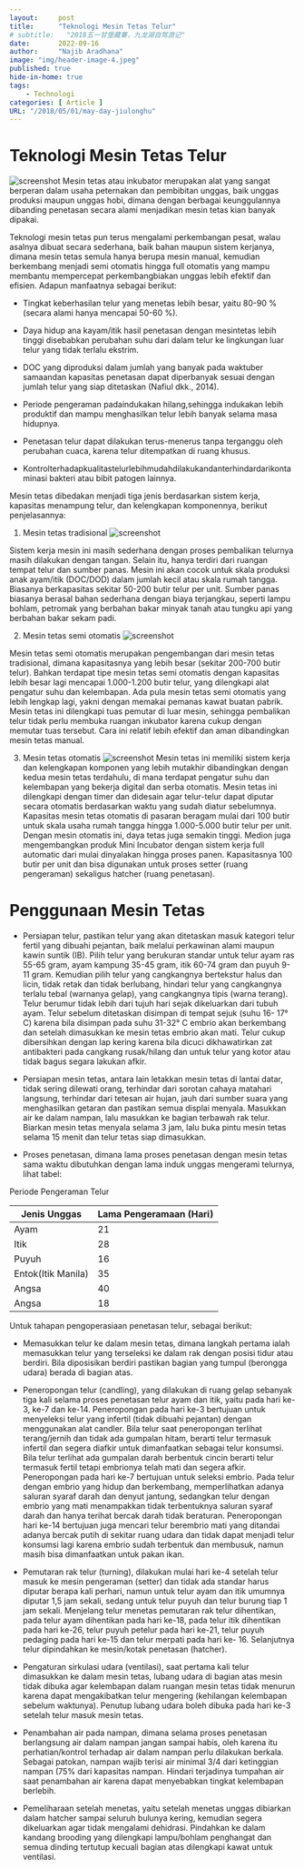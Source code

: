 ```yaml
---
layout:     post
title:      "Teknologi Mesin Tetas Telur"
# subtitle:   "2018五一甘堡藏寨，九龙湖自驾游记"
date:       2022-09-16
author:     "Najib Aradhana"
image: "img/header-image-4.jpeg"
published: true
hide-in-home: true
tags:
    - Technologi
categories: [ Article ]
URL: "/2018/05/01/may-day-jiulonghu"
---
```


# Teknologi Mesin Tetas Telur
![screenshot](/img/tetas-telur.png)
Mesin tetas atau inkubator merupakan alat yang sangat berperan dalam usaha peternakan dan pembibitan unggas, baik unggas produksi maupun unggas hobi, dimana dengan berbagai keunggulannya dibanding penetasan secara alami menjadikan mesin tetas kian banyak dipakai.

Teknologi mesin tetas pun terus mengalami perkembangan pesat, walau asalnya dibuat secara sederhana, baik bahan maupun sistem kerjanya, dimana mesin tetas semula hanya berupa mesin manual, kemudian berkembang menjadi semi otomatis hingga full otomatis yang mampu membantu mempercepat perkembangbiakan unggas lebih efektif dan efisien. Adapun manfaatnya sebagai berikut:

* Tingkat keberhasilan telur yang menetas lebih besar, yaitu 80-90 % (secara alami hanya mencapai 50-60 %).

* Daya hidup ana kayam/itik hasil penetasan dengan mesintetas lebih tinggi disebabkan perubahan suhu dari dalam telur ke lingkungan luar telur yang tidak terlalu ekstrim.

* DOC yang diproduksi dalam jumlah yang banyak pada waktuber samaandan kapasitas penetasan dapat diperbanyak sesuai dengan jumlah telur yang siap ditetaskan (Nafiul dkk., 2014).

* Periode pengeraman padaindukakan hilang,sehingga indukakan lebih produktif dan mampu menghasilkan telur lebih banyak selama masa hidupnya.

* Penetasan telur dapat dilakukan terus-menerus tanpa terganggu oleh perubahan cuaca, karena telur ditempatkan di ruang khusus.

* Kontrolterhadapkualitastelurlebihmudahdilakukandanterhindardarikontaminasi bakteri atau bibit patogen lainnya.

Mesin tetas dibedakan menjadi tiga jenis berdasarkan sistem kerja, kapasitas menampung telur, dan kelengkapan komponennya, berikut penjelasannya:

1. Mesin tetas tradisional
![screenshot](/img/tetas-tradi.jpeg)

Sistem kerja mesin ini masih sederhana dengan proses pembalikan telurnya masih dilakukan dengan tangan. Selain itu, hanya terdiri dari ruangan tempat telur dan sumber panas. Mesin ini akan cocok untuk skala produksi anak ayam/itik (DOC/DOD) dalam jumlah kecil atau skala rumah tangga. Biasanya berkapasitas sekitar 50-200 butir telur per unit. Sumber panas biasanya berasal bahan sederhana dengan biaya terjangkau, seperti lampu bohlam, petromak yang berbahan bakar minyak tanah atau tungku api yang berbahan bakar sekam padi.

2. Mesin tetas semi otomatis
![screenshot](/img/tetas-oto.jpeg)

Mesin tetas semi otomatis merupakan pengembangan dari mesin tetas tradisional, dimana kapasitasnya yang lebih besar (sekitar 200-700 butir telur). Bahkan terdapat tipe mesin tetas semi otomatis dengan kapasitas lebih besar lagi mencapai 1.000-1.200 butir telur, yang dilengkapi alat pengatur suhu dan kelembapan. Ada pula mesin tetas semi otomatis yang lebih lengkap lagi, yakni dengan memakai pemanas kawat buatan pabrik.
Mesin tetas ini dilengkapi tuas pemutar di luar mesin, sehingga pembalikan telur tidak perlu membuka ruangan inkubator karena cukup dengan memutar tuas tersebut. Cara ini relatif lebih efektif dan aman dibandingkan mesin tetas manual.

3. Mesin tetas otomatis
![screenshot](/img/mesin-tetas-oto.jpeg)
Mesin tetas ini memiliki sistem kerja dan kelengkapan komponen yang lebih mutakhir dibandingkan dengan kedua mesin tetas terdahulu, di mana terdapat pengatur suhu dan kelembapan yang bekerja digital dan serba otomatis. Mesin tetas ini dilengkapi dengan timer dan didesain agar telur-telur dapat diputar secara otomatis berdasarkan waktu yang sudah diatur sebelumnya. Kapasitas mesin tetas otomatis di pasaran beragam mulai dari 100 butir untuk skala usaha rumah tangga hingga 1.000-5.000 butir telur per unit. Dengan mesin otomatis ini, daya tetas juga semakin tinggi.
Medion juga mengembangkan produk Mini Incubator dengan sistem kerja full automatic dari mulai dinyalakan hingga proses panen. Kapasitasnya 100 butir per unit dan bisa digunakan untuk proses setter (ruang pengeraman) sekaligus hatcher (ruang penetasan).

# Penggunaan Mesin Tetas

* Persiapan telur, pastikan telur yang akan ditetaskan masuk kategori telur fertil yang dibuahi pejantan, baik melalui perkawinan alami maupun kawin suntik (IB). Pilih telur yang berukuran standar untuk telur ayam ras 55-65 gram, ayam kampung 35-45 gram, itik 60-74 gram dan puyuh 9-11 gram. Kemudian pilih telur yang cangkangnya bertekstur halus dan licin, tidak retak dan tidak berlubang, hindari telur yang cangkangnya terlalu tebal (warnanya gelap), yang cangkangnya tipis (warna terang). Telur berumur tidak lebih dari tujuh hari sejak dikeluarkan dari tubuh ayam. Telur sebelum ditetaskan disimpan di tempat sejuk (suhu 16- 17° C) karena bila disimpan pada suhu 31-32° C embrio akan berkembang dan setelah dimasukkan ke mesin tetas embrio akan mati. Telur cukup dibersihkan dengan lap kering karena bila dicuci dikhawatirkan zat antibakteri pada cangkang rusak/hilang dan untuk telur yang kotor atau tidak bagus segara lakukan afkir.

* Persiapan mesin tetas, antara lain letakkan mesin tetas di lantai datar, tidak sering dilewati orang, terhindar dari sorotan cahaya matahari langsung, terhindar dari tetesan air hujan, jauh dari sumber suara yang menghasilkan getaran dan pastikan semua displai menyala. Masukkan air ke dalam nampan, lalu masukkan ke bagian terbawah rak telur. Biarkan mesin tetas menyala selama 3 jam, lalu buka pintu mesin tetas selama 15 menit dan telur tetas siap dimasukkan.
* Proses penetasan, dimana lama proses penetasan dengan mesin tetas sama waktu dibutuhkan dengan lama induk unggas mengerami telurnya, lihat tabel:

Periode Pengeraman Telur

| Jenis Unggas        | Lama Pengeramaan (Hari) |
|---------------------|-------------------------|
| Ayam                | 21                      |
| Itik                | 28                      |
| Puyuh               | 16                      |
| Entok(Itik Manila)  | 35                      |
| Angsa               | 40                      |
| Angsa               | 18                      |

Untuk tahapan pengoperasiaan penetasan telur, sebagai berikut:

* Memasukkan telur ke dalam mesin tetas, dimana langkah pertama ialah memasukkan telur yang terseleksi ke dalam rak dengan posisi tidur atau berdiri. Bila diposisikan berdiri pastikan bagian yang tumpul (berongga udara) berada di bagian atas.

* Peneropongan telur (candling), yang dilakukan di ruang gelap sebanyak tiga kali selama proses penetasan telur ayam dan itik, yaitu pada hari ke-3, ke-7 dan ke-14. Peneropongan pada hari ke-3 bertujuan untuk menyeleksi telur yang infertil (tidak dibuahi pejantan) dengan menggunakan alat candler. Bila telur saat peneropongan terlihat terang/jernih dan tidak ada gumpalan hitam, berarti telur termasuk infertil dan segera diafkir untuk dimanfaatkan sebagai telur konsumsi. Bila telur terlihat ada gumpalan darah berbentuk cincin berarti telur termasuk fertil tetapi embrionya telah mati dan segera afkir. Peneropongan pada hari ke-7 bertujuan untuk seleksi embrio. Pada telur dengan embrio yang hidup dan berkembang, memperlihatkan adanya saluran syaraf darah dan denyut jantung, sedangkan telur dengan embrio yang mati menampakkan tidak terbentuknya saluran syaraf darah dan hanya terihat bercak darah tidak beraturan. Peneropongan hari ke-14 bertujuan juga mencari telur berembrio mati yang ditandai adanya bercak putih di sekitar ruang udara dan tidak dapat menjadi telur konsumsi lagi karena embrio sudah terbentuk dan membusuk, namun masih bisa dimanfaatkan untuk pakan ikan.

* Pemutaran rak telur (turning), dilakukan mulai hari ke-4 setelah telur masuk ke mesin pengeraman (setter) dan tidak ada standar harus diputar berapa kali perhari, namun untuk telur ayam dan itik umumnya diputar 1,5 jam sekali, sedang untuk telur puyuh dan telur burung tiap 1 jam sekali. Menjelang telur menetas pemutaran rak telur dihentikan, pada telur ayam dihentikan pada hari ke-18, pada telur itik dihentikan pada hari ke-26, telur puyuh petelur pada hari ke-21, telur puyuh pedaging pada hari ke-15 dan telur merpati pada hari ke- 16. Selanjutnya telur dipindahkan ke mesin/kotak penetasan (hatcher).

* Pengaturan sirkulasi udara (ventilasi), saat pertama kali telur dimasukkan ke dalam mesin tetas, lubang udara di bagian atas mesin tidak dibuka agar kelembapan dalam ruangan mesin tetas tidak menurun karena dapat mengakibatkan telur mengering (kehilangan kelembapan sebelum waktunya). Penutup lubang udara boleh dibuka pada hari ke-3 setelah telur masuk mesin tetas.

* Penambahan air pada nampan, dimana selama proses penetasan berlangsung air dalam nampan jangan sampai habis, oleh karena itu perhatian/kontrol terhadap air dalam nampan perlu dilakukan berkala. Sebagai patokan, nampan wajib terisi air minimal 3/4 dari ketinggian nampan (75% dari kapasitas nampan. Hindari terjadinya tumpahan air saat penambahan air karena dapat menyebabkan tingkat kelembapan berlebih.

* Pemeliharaan setelah menetas, yaitu setelah menetas unggas dibiarkan dalam hatcher sampai seluruh bulunya kering, kemudian segera dikeluarkan agar tidak mengalami dehidrasi. Pindahkan ke dalam kandang brooding yang dilengkapi lampu/bohlam penghangat dan semua dinding tertutup kecuali bagian atas dilengkapi kawat untuk ventilasi.

<!-- 
## 寻浮云牧场不遇

五一节前的一周内，几个朋友就纷纷坐不住了，一个二个不再安心上班，开始在微信群里讨论过节要到哪里耍。
大家思来想去，最后决定还是去理县方向。因为根据多年自驾的经验，只要出了汶川，沿途都是风景。

放假第一天和第二天上午老婆加班，我在家里陪女儿做作业，提前把车油加好，准备路上的衣物。第二天中午老婆上完班，我迫不及待开着小狮子就向都汶高速出发了。虽然加班耽误了一天半，但我们这次也算错峰出行了，一路上畅通无阻，心情自然也比较愉快。 开车1个多点小时就赶到了汶川，这时朋友一家刚在汶川县城吃完午饭，我们在出汶川不远，桃坪羌寨附近胜利会师了。

两位领导一起协商了一下，决定先开车去通化乡的“浮云牧场”看看。“浮云牧场”是最近的一个网红酒店，在通化乡山上的一个藏寨旁边。有道是：“浮云牧场”，不放牛羊，只牧浮云和姑娘。

“浮云牧场”走的是网红路线，马蜂窝，微信公众号的宣传做得好，知名度较高，房间比较紧俏，在五一期间更是一房难求，而且价格也比较感人。两位领导都持家有方，指示我们上去看看风景，然后下山再找住宿。

过了桃坪羌寨大概几公里，317国道右边有一个比较明显的指路牌，往右上山，就是到浮云牧场的路。我们兴冲冲地开车上了山，此时，我们心中向往的浮云牧场是这样子的（取图自网络）：
![](/img/2018-05-01-may-day-jiulonghu/fuyunmuchang.jpeg)
上山的路况还可以，但比较窄，回头弯较多，需要注意对方来车。开了将近1小时后，来到了半山腰，对面来了好几辆下山的车。由于两方相遇的路面较窄，开始堵车了。这时乘机向对方打听了山上的情况，得知酒店封路了，只有预定了房间的人才能进入浮云牧场。

得知这个消息，此时我们的内心是崩溃的，已经开了一大半的山路，现在却得知不能进去。没有办法，大家商量后还是决定下山。不过“塞翁失马，焉知非福”，这次没进入浮云牧场，为第二天探秘一个新景点埋下伏笔，现在暂时不表。于是我和朋友调转车头，悻悻下山，败意而回。


## 夜宿甘堡藏寨
下山后，大家商量晚上的住宿。我觉得桃坪羌寨靠路边，环境也一般，提议去靠近理县的甘堡藏寨。朋友因为在桃坪羌寨住过了，因此也想去另外的地方试试。于是一路向理县方向进发，由于限速较低，车辆也开始多了起来，感觉没多远的距离，开了接近1小时，6点左右来到了甘堡藏寨。

最后一个靠小河边的藏家乐入住，一个标间240元，包3个人一顿晚饭，一顿早饭。我和朋友两家分别在二楼和三楼的两间房间住下。这里得表扬一下领导，每次出来耍选择的住宿都挺好，性价比高，住着也舒服。

这是一个河边的小院，有三层楼，院子里面种满了各种植物和花卉，老板是个很和气的中年人，把小院收拾得很舒服。房间里挺宽敞，床上套着雪白的床单，非常干净整洁。

院子里的洋槐树树冠上开满了白色的小花，配着嫩绿的树叶和攀缘的蔷薇，感觉非常的清新和惬意。
![](/img/2018-05-01-may-day-jiulonghu/nongjiale1.jpg)

老板的三层小楼，这里的修房的材料不是砖头，而是就地取材用山上的片状岩石修砌而成的，很有特色。
![](/img/2018-05-01-may-day-jiulonghu/nongjiale3.jpg)

窗户旁边挂着金黄色的玉米。
![](/img/2018-05-01-may-day-jiulonghu/nongjiale.jpg)

院子里种的玫瑰花。
![](/img/2018-05-01-may-day-jiulonghu/rose.jpg)

我们和老板闲聊，提到今天没得进到浮云牧场，老板笑道：这浮云牧场的景色我们这里到处都有，只是浮云牧场有老板投资，宣传做得好罢了。这后面山上就有草场，还有一个九龙湖，就挺好耍。我们听了，赶紧向老板仔细打听线路和路况，跃跃欲试，打算明天去探寻这个尚未开发的野景点。

不一会儿，麻利的老板和老板娘就把晚餐准备好了。我们和其他客人一起围桌吃晚饭。晚餐味道不错，好些是城里平时吃不到的东西。例如有老腊肉，核桃花，和一些不知名的野菜，非常爽口开胃。我带了一瓶红酒，和朋友们一起就着这山野美味，好不畅快。

晚上小朋友闹着要玩游戏，于是先一起玩了一会儿游戏，洗漱之后，便倒在床上酣然入梦。是夜，半梦半醒之间，窗外潺潺的河水声，院子里淡淡的槐花香仿佛也潜入梦来。


## 甘堡藏寨风情
昨晚虽然睡得不是很熟，但藏家院子里空气清新，精神恢复得很快，我没到七点就醒了。起床和大家一起吃了早饭，早饭是烤馍，鸡蛋，咸菜和稀饭。吃完饭后，陪孩子们去寨子里逛了一下。寨子不大，半个小时就能走完，街上摆着一些小摊，售卖一些民族特色的小饰品。
![](/img/2018-05-01-may-day-jiulonghu/village2.jpg)

两个小朋友在小摊上找自己喜欢的小饰品，摊主是一个十八九岁的小姑娘，她平时在成都读书，放假回来摆个小摊勤工俭学。最后照顾她生意，给每个小朋友买了一个十多块钱的小玩意。
![](/img/2018-05-01-may-day-jiulonghu/village3.jpg)

寨子墙上的石板画，画的是藏族传说中的英雄人物格萨尔王。
![](/img/2018-05-01-may-day-jiulonghu/geshaerwang.jpg)
## 探秘九龙湖
我逛完寨子，其余人也收拾妥当了。向老板告辞后，我们准备向九龙湖进发。细心的老板怕我们找不到地方，特意给我们画了一张地图。
![](/img/2018-05-01-may-day-jiulonghu/map.jpg)

开车顺着河边一路上山，很快就上了盘山公路。路面是水泥的，有护栏，只是路比较窄，很对地方只能容一车通过。川西山区的路基本都是这样之字形的，回头弯很多，这种回头弯一般有30到40度的坡度。我家的小狮子是1.6的，如果速度开慢点的话，过弯时得用一档。
![](/img/2018-05-01-may-day-jiulonghu/road1.jpg)

山路两边的风景很美，低海拔地区有很多樱桃树，核桃树以及开满了花的洋槐树。洋槐花蜜过一段时间就会上市了，很香的。我们摘了一些花带回家，杨槐花焯水后可以炒蛋，也可以和在面里面吃。
![](/img/2018-05-01-may-day-jiulonghu/yanghuaihua.jpg)

树上结满了樱桃，别看樱桃树不高，一棵树可以产两百斤樱桃。
![](/img/2018-05-01-may-day-jiulonghu/cherry.jpg)

再往上开，到了海拔高一点的地方，乔木就比较少了，路两边多是低矮的绿色灌木，以及不知名的小花。五月间的植物都是嫩绿嫩绿的，煞是好看。
![](/img/2018-05-01-may-day-jiulonghu/flower.jpg)
![](/img/2018-05-01-may-day-jiulonghu/flower1.jpg)

看到几头牛在路边吃草，看这淡定的眼神！山路边还时不时冒出一群小黑猪，目测就是一只就十多斤重，想给它们拍张照片，飞快地钻进灌木丛里面了，只好作罢。川西山里和草原上这种猪都是这样像牛羊一样放养的。我们流着口水说这个是资格的跑山猪，味道肯定巴适！
![](/img/2018-05-01-may-day-jiulonghu/cattle.jpg)

半山上的几户藏家。
![](/img/2018-05-01-may-day-jiulonghu/village1.jpg)

开到最高的一个寨子后，后面的路就是土路了。向寨子里一个大姐打听了一下，大姐信誓旦旦地说这两天没下大雨，轿车开上去没问题，于是我们就继续往上开了。

上土路后不久，遇到一个搭车的老爷子，他要去山顶的寺庙烧香。我们的运气也挺好，要不是老人家陪我们一起，后面我们不一定找得到地方。
![](/img/2018-05-01-may-day-jiulonghu/oldman.jpg)

开了一段土路后，发现路比较窄，路边就是悬崖，而且没有护栏。老婆娃儿都说还是停下来走路上去算了。于是和朋友找了一个路口把车停到路边，开始走路上山。朋友停车后说，在前面几个转弯的地方，开车时脚趾拇都抓紧了。

最后一段就是这种路，地面硬化程度不错，没有下雨的情况下，胆子大点的老师傅可以开上山。
![](/img/2018-05-01-may-day-jiulonghu/road.jpg)

老爷子说这个路开车完全没得问题嘛，他看到别人都开车上去的。我们是不敢继续往前开了，他也只好下车和我们一起走。我一边走一边和老人家聊天，得知他已经高寿76了，完全看不出来，腰板硬朗，牙齿健全，走路比我们年轻人还快。老人家自豪地说他寨子阳光好，地肥沃，种什么粮食产量都高。

老人家所在的寨子，地里面已经种上了玉米。
![](/img/2018-05-01-may-day-jiulonghu/village.jpg)

我继续和老爷子边走边聊，老爷子告诉我，走山路要不紧不慢，快了容易呼吸不畅，引起高原反应。还给我介绍路边的各种植物，哪种可以食用。从聊天中得知，大爷姓何，祖上是从陕西迁移到这里的，到他这里已经是第九代了。家里有四个女儿，都在理县做生意或者打工，寨子的家里就他和老伴。他说他喜欢住在山里，一年也出不了几次山。
看得出老爷子很高兴有人能陪他说说话，住在山里虽然空气好，但子女不在身边，老人平时估计也比较寂寞。

老爷子说这种野菜煮汤喝很香。
![](/img/2018-05-01-may-day-jiulonghu/yecai.jpg)

转过一个弯，听见路边的灌木丛中“噗噗”的声音，飞出一只长尾巴的大鸟来，老爷子说那是野鸡。太快了没能拍到照片。

就这么慢慢地走了将近1小时，来到了山顶上。

令人惊奇的是，虽然上山的路很陡，但山顶上却非常开阔，有一大片草坝子。从山顶上可以隐约看到对面巍峨的雪山，今天天气不是很好，能见度不高，如果是在晴天的话，肯定非常壮观。
![](/img/2018-05-01-may-day-jiulonghu/snowmountain.jpg)

山顶搭建了一个台子和一个草房。大爷说这是举行节日的时候的临时厨房。每年有三个时间山顶的草坝上会举行锅庄舞会。这个木板上标注了山顶上望过去的几座雪山，可以看到最高的大黄峰有将近6000米高。
![](/img/2018-05-01-may-day-jiulonghu/snowmountain1.jpg)

山顶还有一个小秋千，两个小孩在上面玩得不亦乐乎。
![](/img/2018-05-01-may-day-jiulonghu/swing.jpg)

我对比了网上浮云牧场的图片，感觉这个山顶的雪山比浮云牧场更雄伟。这座山的风景也更好，树木，灌木，草地层次分明；而浮云牧场上山的路上很多地方是光秃秃的。

到山顶后，再往前走大约500米，翻过一个小山坡就到了九龙湖，但是湖中长满了草，没有水。大爷说现在水不多，九龙湖一共有九个海子，前面的海子还比较远。此时天空飘起了小雨，由于担心下雨后下山的路湿滑不安全，我们和大爷就此告别，开始下山了。离别时，大爷热情地给我说他家在寨子里面的位置，让我们下次过来耍时再来找他。大爷钻进灌木，很快就不见了，看着他消失的背影，我心想，下次到这边来耍时，希望还能遇到这个开朗乐观的何大爷。

下山的路比上山要轻松多了，大家有说有笑，很快就走到了停车的地方，一路开下山。然后走317,都汶，成灌回了成都。路上有一点小堵，但一切都很顺利，回到成都时也才6点左右。


> 请注意：川西地区山路路况复杂，请勿根据博客内容自行前往，否则一切后果自负。


 -->
